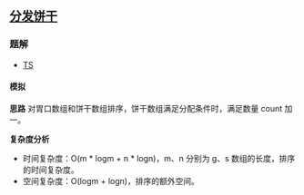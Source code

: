 ## [分发饼干](https://leetcode-cn.com/problems/assign-cookies/)

### 题解
+ [TS](../../ts/512/455.ts)

#### 模拟
**思路**
对胃口数组和饼干数组排序，饼干数组满足分配条件时，满足数量 count 加一。

**复杂度分析**
+ 时间复杂度：O(m * logm + n * logn)，m、n 分别为 g、s 数组的长度，排序的时间复杂度。
+ 空间复杂度：O(logm + logn)，排序的额外空间。